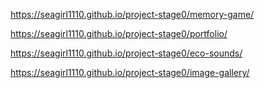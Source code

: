 https://seagirl1110.github.io/project-stage0/memory-game/

https://seagirl1110.github.io/project-stage0/portfolio/

https://seagirl1110.github.io/project-stage0/eco-sounds/

https://seagirl1110.github.io/project-stage0/image-gallery/
